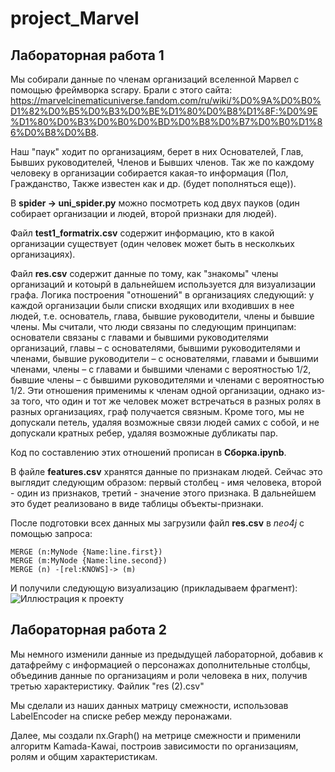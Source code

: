 # project_Marvel

## Лабораторная работа 1

Мы собирали данные по членам организаций вселенной Марвел с помощью фреймворка scrapy. 
Брали с этого сайта: https://marvelcinematicuniverse.fandom.com/ru/wiki/%D0%9A%D0%B0%D1%82%D0%B5%D0%B3%D0%BE%D1%80%D0%B8%D1%8F:%D0%9E%D1%80%D0%B3%D0%B0%D0%BD%D0%B8%D0%B7%D0%B0%D1%86%D0%B8%D0%B8.

Наш "паук" ходит по организациям, берет в них Основателей, Глав, Бывших руководителей, Членов и Бывших членов. Так же по каждому человеку в организации собирается какая-то информация (Пол, Гражданство, Также известен как и др. (будет пополняться еще)).

В **spider -> uni_spider.py** можно посмотреть код двух пауков (один собирает организации и людей, второй признаки для людей).

Файл **test1_formatrix.csv** содержит информацию, кто в какой организации существует (один человек может быть в несколкьих организациях).

Файл **res.csv** содержит данные по тому, как "знакомы" члены организаций и котоырй в дальнейшем используется для визуализации графа.
Логика построения "отношений" в организациях следующий:
у каждой организации были списки входящих или входивших в нее людей, т.е. основатель, глава, бывшие руководители, члены и бывшие члены. Мы считали, что люди связаны по следующим принципам: основатели связаны с главами и бывшими руководителями организаций, главы – с основателями, бывшими руководителями и членами, бывшие руководители – с основателями, главами и бывшими членами, члены – с главами и бывшими членами с вероятностью 1/2, бывшие члены – с бывшими руководителями и членами с вероятностью 1/2. Эти отношения применимы к членам одной организации, однако из-за того, что один и тот же человек может встречаться в разных ролях в разных организациях, граф получается связным. Кроме того, мы не допускали петель, удаляя возможные связи людей самих с собой, и не допускали кратных ребер, удаляя возможные дубликаты пар.

Код по составлению этих отношений прописан в **Сборка.ipynb**.

В файле **features.csv** хранятся данные по признакам людей. Сейчас это выглядит следующим образом: первый столбец - имя человека, второй - один из признаков, третий - значение этого признака. В дальнейшем это будет реализовано в виде таблицы объекты-признаки.

После подготовки всех данных мы загрузили файл **res.csv** в *neo4j* с помощью запроса:
```LOAD CSV WITH HEADERS FROM 'file:///C:/res.csv' AS line
MERGE (n:MyNode {Name:line.first})
MERGE (m:MyNode {Name:line.second})
MERGE (n) -[rel:KNOWS]-> (m)
```

И получили следующую визуализацию (прикладываем фрагмент):
![Иллюстрация к проекту](https://github.com/sonchaboo/project_Marvel/blob/master/%D0%90%D0%BD%D0%BD%D0%BE%D1%82%D0%B0%D1%86%D0%B8%D1%8F%202020-03-19%20224127.jpg)

## Лабораторная работа 2

Мы немного изменили данные из предыдущей лабораторной, добавив к датафрейму с информацией о персонажах дополнительные столбцы, объединив данные по организациям и роли человека в них, получив третью характеристику. Файлик "res (2).csv"

Мы сделали из наших данных матрицу смежности, использовав LabelEncoder на списке ребер между перонажами.

Далее, мы создали nx.Graph() на метрице смежности и применили алгоритм Kamada-Kawai, построив зависимости по организациям, ролям и общим характеристикам.

